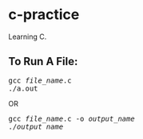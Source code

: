 # c-practice
Learning C.

## To Run A File:

<pre>
gcc <em>file_name</em>.c
./a.out
</pre>
OR
<pre>
gcc <em>file_name</em>.c -o <em>output_name</em>
./<em>output_name</em>
</pre>
